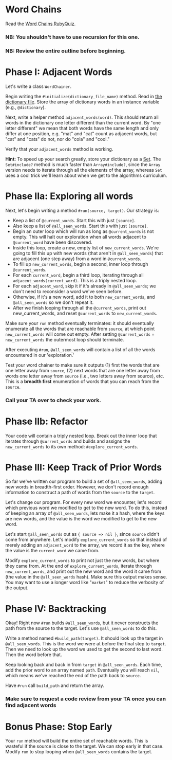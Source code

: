 # Word Chains
Read the [Word Chains RubyQuiz](http://rubyquiz.com/quiz44.html).


### NB: You shouldn't have to use recursion for this one.

### NB: Review the entire outline before beginning.

# Phase I: Adjacent Words
Let's write a class `WordChainer`.

Begin writing the `#initialize(dictionary_file_name)` method. Read in [the dictionary file](https://assets.aaonline.io/fullstack/ruby/projects/word_chains/dictionary.txt). Store the array of dictionary words in an instance variable (e.g., `@dictionary`).

Next, write a helper method `adjacent_words(word)`. This should return all words in the dictionary one letter different than the current word. By "one letter different" we mean that both words have the same length and only differ at one position, e.g. "mat" and "cat" count as adjacent words, but "cat" and "cats" do not, nor do "cola" and "cool."

Verify that your `adjacent_words` method is working.

**Hint:** To speed up your search greatly, store your dictionary as a [Set](http://ruby-doc.org/stdlib-2.3.1/libdoc/set/rdoc/Set.html). The `Set#include?` method is much faster than `Array#include?`, since the `Array` version needs to iterate through all the elements of the array, whereas `Set` uses a cool trick we'll learn about when we get to the algorithms curriculum.

# Phase IIa: Exploring all words
Next, let's begin writing a method `#run(source, target)`. Our strategy is:

* Keep a list of `@current_words`. Start this with just `[source]`.
* Also keep a list of `@all_seen_words`. Start this with just `[source]`.
* Begin an outer loop which will run as long as `@current_words` is not empty. This will halt our exploration when all words adjacent to `@current_word` have been discovered.
* Inside this loop, create a new, empty list of `new_current_words`. We're going to fill this up with new words (that aren't in `@all_seen_words`) that are adjacent (one step away) from a word in `@current_words`.
* To fill up `new_current_words`, begin a second, inner loop through `@current_words`.
* For each `current_word`, begin a third loop, iterating through all `adjacent_words(current_word)`. This is a triply nested loop.
* For each `adjacent_word`, skip it if it's already in `@all_seen_words`; we don't need to reconsider a word we've seen before.
* Otherwise, if it's a new word, add it to both `new_current_words`, and `@all_seen_words` so we don't repeat it.
* After we finish looping through all the `@current_words`, print out new_current_words, and reset `@current_words` to `new_current_words`.

Make sure your `run` method eventually terminates: it should eventually enumerate all the words that are reachable from `source`, at which point `new_current_words` will come out empty. After setting `@current_words` = `new_current_words` the outermost loop should terminate.

After executing `#run`, `@all_seen_words` will contain a list of all the words encountered in our 'exploration.'

Test your word chainer to make sure it outputs (1) first the words that are one letter away from `source`, (2) next words that are one letter away from words one letter away from `source` (i.e., two letters away from source), etc. This is a **breadth first** enumeration of words that you can reach from the `source`.

### Call your TA over to check your work.

# Phase IIb: Refactor
Your code will contain a triply nested loop. Break out the inner loop that iterates through `@current_words` and builds and assigns the `new_current_words` to its own method: `#explore_current_words`.

# Phase III: Keep Track of Prior Words
So far we've written our program to build a set of `@all_seen_words`, adding new words in breadth-first order. However, we don't record enough information to construct a path of words from the `source` to the `target`.

Let's change our program. For every new word we encounter, let's record which previous word we modified to get to the new word. To do this, instead of keeping an array of `@all_seen_words`, lets make it a hash, where the keys are new words, and the value is the word we modified to get to the new word.

Let's start `@all_seen_words` out as `{ source => nil }`, since `source` didn't come from anywhere. Let's modify `explore_current_words` so that instead of merely adding an `adjacent_word` to the array, we record it as the key, where the value is the `current_word` we came from.

Modify `explore_current_words` to print not just the new words, but where they came from. At the end of `explore_current_words`, iterate through `new_current_words`, and print out the new word and the word it came from (the value in the `@all_seen_words` hash). Make sure this output makes sense. You may want to use a longer word like "`market`" to reduce the verbosity of the output.

# Phase IV: Backtracking
Okay! Right now `#run` builds `@all_seen_words`, but it never constructs the path from the source to the target. Let's use `@all_seen_words` to do this.

Write a method named `#build_path(target)`. It should look up the target in `@all_seen_words`. This is the word we were at before the final step to `target`. Then we need to look up the word we used to get the second to last word. Then the word before that.

Keep looking back and back in from `target` in `@all_seen_words`. Each time, add the prior word to an array named `path`. Eventually you will reach `nil`, which means we've reached the end of the path back to `source`.

Have `#run` call `build_path` and return the array.

### Make sure to request a code review from your TA once you can find adjacent words

# Bonus Phase: Stop Early
Your `run` method will build the entire set of reachable words. This is wasteful if the source is close to the target. We can stop early in that case. Modify `run` to stop looping when `@all_seen_words` contains the target.